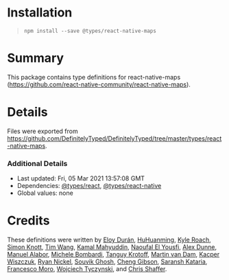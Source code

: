 # Installation
> `npm install --save @types/react-native-maps`

# Summary
This package contains type definitions for react-native-maps (https://github.com/react-native-community/react-native-maps).

# Details
Files were exported from https://github.com/DefinitelyTyped/DefinitelyTyped/tree/master/types/react-native-maps.

### Additional Details
 * Last updated: Fri, 05 Mar 2021 13:57:08 GMT
 * Dependencies: [@types/react](https://npmjs.com/package/@types/react), [@types/react-native](https://npmjs.com/package/@types/react-native)
 * Global values: none

# Credits
These definitions were written by [Eloy Durán](https://github.com/alloy), [HuHuanming](https://github.com/huhuanming), [Kyle Roach](https://github.com/iRoachie), [Simon Knott](https://github.com/skn0tt), [Tim Wang](https://github.com/timwangdev), [Kamal Mahyuddin](https://github.com/kamal), [Naoufal El Yousfi](https://github.com/nelyousfi), [Alex Dunne](https://github.com/alexdunne), [Manuel Alabor](https://github.com/swissmanu), [Michele Bombardi](https://github.com/bm-software), [Tanguy Krotoff](https://github.com/tkrotoff), [Martin van Dam](https://github.com/mvdam), [Kacper Wiszczuk](https://github.com/esemesek), [Ryan Nickel](https://github.com/mrnickel), [Souvik Ghosh](https://github.com/souvik-ghosh), [Cheng Gibson](https://github.com/nossbigg), [Saransh Kataria](https://github.com/saranshkataria), [Francesco Moro](https://github.com/franzmoro), [Wojciech Tyczynski](https://github.com/tykus160), and [Chris Shaffer](https://github.com/methodbox).
